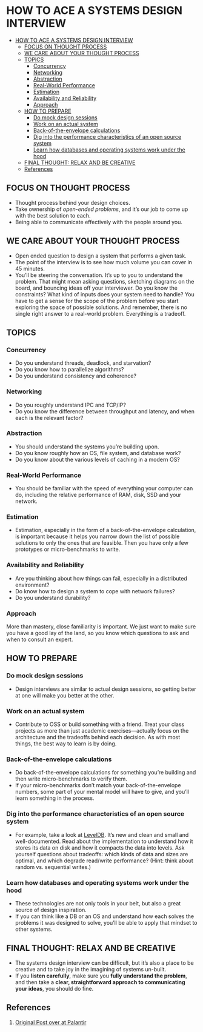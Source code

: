 # HOW TO ACE A SYSTEMS DESIGN INTERVIEW

- [HOW TO ACE A SYSTEMS DESIGN INTERVIEW](#how-to-ace-a-systems-design-interview)
  - [FOCUS ON THOUGHT PROCESS](#focus-on-thought-process)
  - [WE CARE ABOUT YOUR THOUGHT PROCESS](#we-care-about-your-thought-process)
  - [TOPICS](#topics)
    - [Concurrency](#concurrency)
    - [Networking](#networking)
    - [Abstraction](#abstraction)
    - [Real-World Performance](#real-world-performance)
    - [Estimation](#estimation)
    - [Availability and Reliability](#availability-and-reliability)
    - [Approach](#approach)
  - [HOW TO PREPARE](#how-to-prepare)
    - [Do mock design sessions](#do-mock-design-sessions)
    - [Work on an actual system](#work-on-an-actual-system)
    - [Back-of-the-envelope calculations](#back-of-the-envelope-calculations)
    - [Dig into the performance characteristics of an open source system](#dig-into-the-performance-characteristics-of-an-open-source-system)
    - [Learn how databases and operating systems work under the hood](#learn-how-databases-and-operating-systems-work-under-the-hood)
  - [FINAL THOUGHT: RELAX AND BE CREATIVE](#final-thought-relax-and-be-creative)
  - [References](#references)

## FOCUS ON THOUGHT PROCESS

- Thought process behind your design choices.
- Take ownership of _open-ended problems_, and it’s our job to come up with the best solution to each.
- Being able to communicate effectively with the people around you.

## WE CARE ABOUT YOUR THOUGHT PROCESS

- Open ended question to design a system that performs a given task.
- The point of the interview is to see how much volume you can cover in 45 minutes.
- You’ll be steering the conversation. It’s up to you to understand the problem. That might mean asking questions, sketching diagrams on the board, and bouncing ideas off your interviewer. Do you know the constraints? What kind of inputs does your system need to handle? You have to get a sense for the scope of the problem before you start exploring the space of possible solutions. And remember, there is no single right answer to a real-world problem. Everything is a tradeoff.

## TOPICS

### Concurrency

- Do you understand threads, deadlock, and starvation?
- Do you know how to parallelize algorithms?
- Do you understand consistency and coherence?

### Networking

- Do you roughly understand IPC and TCP/IP?
- Do you know the difference between throughput and latency, and when each is the relevant factor?

### Abstraction

- You should understand the systems you’re building upon.
- Do you know roughly how an OS, file system, and database work?
- Do you know about the various levels of caching in a modern OS?

### Real-World Performance

- You should be familiar with the speed of everything your computer can do, including the relative performance of RAM, disk, SSD and your network.

### Estimation

- Estimation, especially in the form of a back-of-the-envelope calculation, is important because it helps you narrow down the list of possible solutions to only the ones that are feasible. Then you have only a few prototypes or micro-benchmarks to write.

### Availability and Reliability

- Are you thinking about how things can fail, especially in a distributed environment?
- Do know how to design a system to cope with network failures?
- Do you understand durability?

### Approach

More than mastery, close familiarity is important. We just want to make sure you have a good lay of the land, so you know which questions to ask and when to consult an expert.

## HOW TO PREPARE

### Do mock design sessions

- Design interviews are similar to actual design sessions, so getting better at one will make you better at the other.

### Work on an actual system

- Contribute to OSS or build something with a friend. Treat your class projects as more than just academic exercises—actually focus on the architecture and the tradeoffs behind each decision. As with most things, the best way to learn is by doing.

### Back-of-the-envelope calculations

- Do back-of-the-envelope calculations for something you’re building and then write micro-benchmarks to verify them.
- If your micro-benchmarks don’t match your back-of-the-envelope numbers, some part of your mental model will have to give, and you’ll learn something in the process.

### Dig into the performance characteristics of an open source system

- For example, take a look at [LevelDB](https://github.com/google/leveldb). It’s new and clean and small and well-documented. Read about the implementation to understand how it stores its data on disk and how it compacts the data into levels. Ask yourself questions about tradeoffs: which kinds of data and sizes are optimal, and which degrade read/write performance? (Hint: think about random vs. sequential writes.)

### Learn how databases and operating systems work under the hood

- These technologies are not only tools in your belt, but also a great source of design inspiration.
- If you can think like a DB or an OS and understand how each solves the problems it was designed to solve, you’ll be able to apply that mindset to other systems.

## FINAL THOUGHT: RELAX AND BE CREATIVE

- The systems design interview can be difficult, but it’s also a place to be creative and to take joy in the imagining of systems un-built.
- If you **listen carefully**, make sure you **fully understand the problem**, and then take a **clear, straightforward approach to communicating your ideas**, you should do fine.

## References

1. [Original Post over at Palantir](https://www.palantir.com/2011/10/how-to-rock-a-systems-design-interview/)
